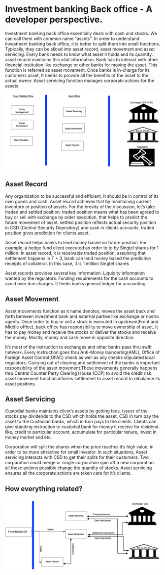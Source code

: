 #  Investment banking Back office - A developer perspective.


Investment banking back office  essentially deals with cash and stocks. We can call them with common name "assets". In order to understand Investment banking back office, it is better to split them into small functions. Typically, they can be sliced into  asset record, asset movement and asset servicing. Every bank needs to know what asset it holds and its quantity. asset record maintains this vital information. Bank has to interact with other financial institution like exchange or other banks for moving the asset. This function is referred as asset movement. Once banks is in-charge for its customers asset, It needs to provide all the benefits of the asset to the actual owner. Asset servicing function manages corporate actions for the assets

![overview](back_office_ov.png)

## Asset Record
Any organization to be successful and efficient, It should be in control of its own goods and cash. Asset record achieves that by maintaining current inventory or position of assets. For the brevity of the discussion, let’s take  traded and settled position. traded position means what has been agreed to buy or sell with exchange by order execution, that helps to predict the future movement of asset. settled position reflects actual security position in CSD (Central Security Depository) and cash in clients accounts. traded position gives prediction for clients asset. 

Asset record helps banks to lend money based on future position. For example, a hedge fund client executed an order to to by Singtel shares for 1 million. In asset record, it is receivable traded position, assuming that settlement happens in T + 3, bank can lend money based the predictive receipts of collateral. In this case, it is 1 million Singtel shares

Asset records provides several key information. Liquidity information wanted by the regulators. Funding requirements for the cash accounts to avoid over due charges. It feeds banks general ledger for accounting    

## Asset Movement

Asset movements function as it name denotes, moves the asset back and forth between investment bank and external parties like exchange or nostro agents. Once order to buy or sell a stock is executed in upstream(Front and Middle office), back office has responsibility to move ownership of asset. It has to pay money and receive the stocks or deliver the stocks and receive the money. Mostly, money and cash move in opposite direction. 

It’s most of the instruction to exchanges and other banks pass thru swift network. Every instruction goes thru Anti-Money laundering(AML), Office of Foreign Asset Control(OFAC) check as well as any checks stipulated local regulators. Carrying out of clearing and settlement of the banks is important responsibility of the asset movement.These movements generally happens thru Central Counter Party Clearing House (CCP) to avoid the credit risk. asset movement function informs settlement to asset record to rebalance its asset positons.


## Asset Servicing
Custodial banks maintains client’s assets by getting fees. Issuer of the stocks pay dividends to the CSD which holds the asset, CSD in turn pay the asset to the Custodian banks, which in turn pays to the clients. Clients can give standing instruction to custodial bank for money it receive for dividend. like, credit to particular account, accumulate for particular tenure, invest in money market and etc. 

Corporation will split the shares when the price reaches it’s high value, in order to be more attractive for small investor. In such situations, Asset servicing interacts with CSD to get their splits for their customers. Two corporation could merge or single corporation spin off a new corporation. all these actions possible change the quantity of stocks. Asset servicing ensures all the corporate actions are taken care for it’s clients.

## How everything related?

![back_office](back_office.png)

